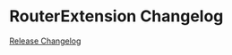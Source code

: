 # RouterExtension Changelog

[Release Changelog](https://github.com/spryker/router-extension/releases)
